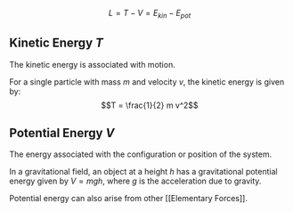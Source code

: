 $$L = T - V = E_{kin} - E_{pot}$$

## Kinetic Energy $T$

The kinetic energy is associated with motion. 

For a single particle with mass $m$ and velocity $v$, the kinetic energy is given by:
$$T = \frac{1}{2} m v^2$$

## Potential Energy $V$

The energy associated with the configuration or position of the system. 

In a gravitational field, an object at a height $h$ has a gravitational potential energy given by $V = mgh$, where $g$ is the acceleration due to gravity.

Potential energy can also arise from other [[Elementary Forces]].
